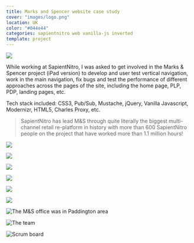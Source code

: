 ```yaml
---
title: Marks and Spencer website case study
cover: "images/logo.png"
location: UK
color: "#044e44"
categories: sapientnitro web vanilla-js inverted
template: project
---
```


![](/work/marksandspencer/images/1.jpg)

While working at SapientNitro, I was asked to get involved in the Marks & Spencer project (iPad version) to develop and user test vertical navigation, work in the main navigation, fix bugs and test the performance of different approaches across the pages of the site, including the home page, PLP, PDP, landing pages, etc.

Tech stack included: CSS3, Pub/Sub, Mustache, jQuery, Vanilla Javascript, Modernizr, HTML5, Charles Proxy, etc.

> SapientNitro has lead M&S through quite literally the biggest multi-channel retail re-platform in history with more than 600 SapientNitro people on the project that have worked more than 1.1 million hours!

![](/work/marksandspencer/images/2.png)

![](/work/marksandspencer/images/3.png)

![](/work/marksandspencer/images/4.png)

![](/work/marksandspencer/images/5.png)

![](/work/marksandspencer/images/6.png)

![](/work/marksandspencer/images/7.png)

![](/work/marksandspencer/images/paddington.jpg "The M&S office was in Paddington area")

![](/work/marksandspencer/images/team.jpg "The team")

![](/work/marksandspencer/images/board.jpg "Scrum board")
